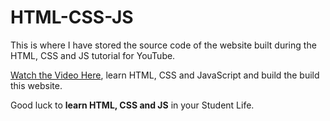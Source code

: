 # HTML-CSS-JS
This is where I have stored the source code of the website built during the HTML, CSS and JS tutorial for YouTube.

[Watch the Video Here](https://youtu.be/PbsCRAfNqdQ), learn HTML, CSS and JavaScript and build the build this website.

Good luck to **learn HTML, CSS and JS** in your Student Life.
